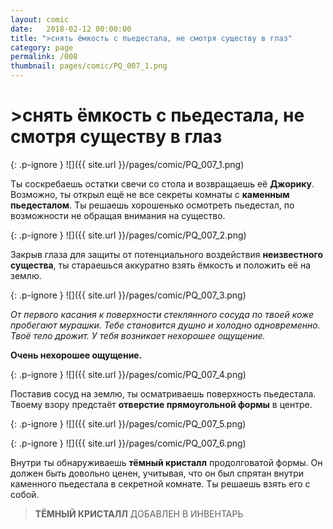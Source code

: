 ```yaml
---
layout: comic
date:   2018-02-12 00:00:00 
title: ">снять ёмкость с пьедестала, не смотря существу в глаз"
category: page
permalink: /008
thumbnail: pages/comic/PQ_007_1.png
---
```

# >снять ёмкость с пьедестала, не смотря существу в глаз

{: .p-ignore }
![]({{ site.url }}/pages/comic/PQ_007_1.png)

Ты соскребаешь остатки свечи со стола и возвращаешь её <strong>Джорику</strong>. Возможно, ты открыл ещё не все секреты комнаты с <strong>каменным пьедесталом</strong>. Ты решаешь хорошенько осмотреть пьедестал, по возможности не обращая внимания на существо.

{: .p-ignore }
![]({{ site.url }}/pages/comic/PQ_007_2.png)

Закрыв глаза для защиты от потенциального воздействия <strong>неизвестного существа</strong>, ты стараешься аккуратно взять ёмкость и положить её на землю.

{: .p-ignore }
![]({{ site.url }}/pages/comic/PQ_007_3.png)

<em>От первого касания к поверхности стеклянного сосуда по твоей коже пробегают мурашки. Тебе становится душно и холодно одновременно. Твоё тело дрожит. У тебя возникает нехорошее ощущение.</em>

<strong>Очень нехорошее ощущение.</strong>

{: .p-ignore }
![]({{ site.url }}/pages/comic/PQ_007_4.png)

Поставив сосуд на землю, ты осматриваешь поверхность пьедестала. Твоему взору предстаёт <strong>отверстие прямоугольной формы</strong> в центре.

{: .p-ignore }
![]({{ site.url }}/pages/comic/PQ_007_5.png)

{: .p-ignore }
![]({{ site.url }}/pages/comic/PQ_007_6.png)

Внутри ты обнаруживаешь <strong>тёмный кристалл</strong> продолговатой формы. Он должен быть довольно ценен, учитывая, что он был спрятан внутри каменного пьедестала в секретной комнате. Ты решаешь взять его с собой.

<blockquote><strong>ТЁМНЫЙ КРИСТАЛЛ</strong> ДОБАВЛЕН В ИНВЕНТАРЬ</blockquote>
